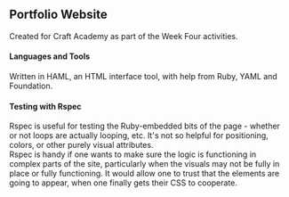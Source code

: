 ## Portfolio Website
Created for Craft Academy as part of the Week Four activities.

#### Languages and Tools
Written in HAML, an HTML interface tool, with help from Ruby, YAML and Foundation.

#### Testing with Rspec
Rspec is useful for testing the Ruby-embedded bits of the page - whether or not loops are actually looping, etc. It's not so helpful for positioning, colors, or other purely visual attributes.  
Rspec is handy if one wants to make sure the logic is functioning in complex parts of the site, particularly when the visuals may not be fully in place or fully functioning. It would allow one to trust that the elements are going to appear, when one finally gets their CSS to cooperate.
